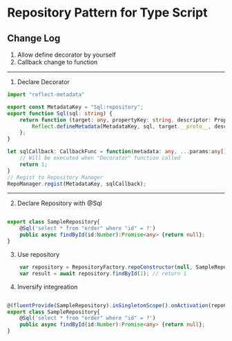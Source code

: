 # Repository Pattern for Type Script

## Change Log
1. Allow define decorator by yourself
2. Callback change to function

---
1. Declare Decorator 

```ts
import "reflect-metadata"

export const MetadataKey = "Sql:repository";
export function Sql(sql: string) {
    return function (target: any, propertyKey: string, descriptor: PropertyDescriptor) {
        Reflect.defineMetadata(MetadataKey, sql, target.__proto__, descriptor.value.name);
    };
}

let sqlCallback: CallbackFunc = function(metadata: any, ...params:any[]):any {
    // Will be executed when "Decorator" function called
    return 1;
}
// Regist to Repository Manager
RepoManager.regist(MetadataKey, sqlCallback);

```


---
2. Declare Repository with @Sql

```ts

export class SampleRepository{
    @Sql('select * from "order" where "id" = ?')
	public async findById(id:Number):Promise<any> {return null};
}
```

3. Use repository

```ts
    var repository = RepositoryFactory.repoConstructor(null, SampleRepository);
    var result = await repository.findById(1); // return 1
```
4. Inversify integreation
```ts

@(fluentProvide(SampleRepository).inSingletonScope().onActivation(repoConstructor).done())
export class SampleRepository{
    @Sql('select * from "order" where "id" = ?')
	public async findById(id:Number):Promise<any> {return null};
}
```